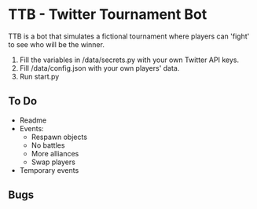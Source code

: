 # TTB - Twitter Tournament Bot

TTB is a bot that simulates a fictional tournament where players can 'fight' to see who will be the winner.

1. Fill the variables in /data/secrets.py with your own Twitter API keys.
2. Fill /data/config.json with your own players' data.
3. Run start.py

## To Do

- Readme
- Events:
  - Respawn objects
  - No battles
  - More alliances
  - Swap players
- Temporary events

## Bugs
